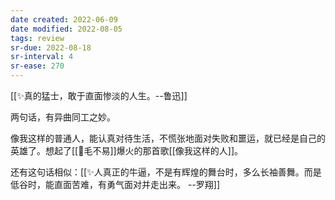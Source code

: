 ```yaml
---
date created: 2022-06-09
date modified: 2022-08-05
tags: review
sr-due: 2022-08-18
sr-interval: 4
sr-ease: 270
---
```


[[✨真的猛士，敢于直面惨淡的人生。--鲁迅]]

两句话，有异曲同工之妙。

像我这样的普通人，能认真对待生活，不慌张地面对失败和噩运，就已经是自己的英雄了。想起了[[🧑毛不易]]爆火的那首歌[[像我这样的人]]。

还有这句话相似：[[✨人真正的牛逼，不是有辉煌的舞台时，多么长袖善舞。而是低谷时，能直面苦难，有勇气面对并走出来。 --罗翔]]
